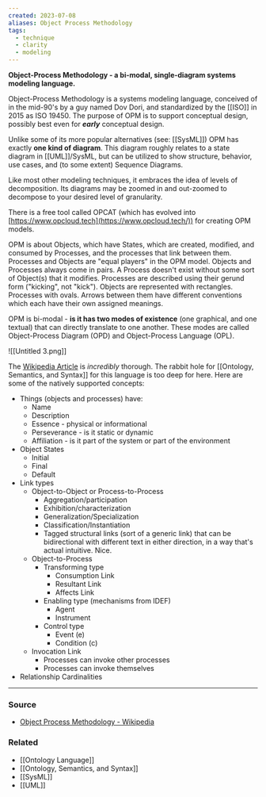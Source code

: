 ```yaml
---
created: 2023-07-08
aliases: Object Process Methodology
tags:
  - technique
  - clarity
  - modeling
---
```

**Object-Process Methodology - a bi-modal, single-diagram systems modeling language.**

Object-Process Methodology is a systems modeling language, conceived of in the mid-90's by a guy named Dov Dori, and standardized by the [[ISO]] in 2015 as ISO 19450. The purpose of OPM is to support conceptual design, possibly best even for ***early*** conceptual design. 

Unlike some of its more popular alternatives (see: [[SysML]]) OPM has exactly **one kind of diagram**. This diagram roughly relates to a state diagram in [[UML]]/SysML, but can be utilized to show structure, behavior, use cases, and (to some extent) Sequence Diagrams. 

Like most other modeling techniques, it embraces the idea of levels of decomposition. Its diagrams may be zoomed in and out-zoomed to decompose to your desired level of granularity. 

There is a free tool called OPCAT (which has evolved into [https://www.opcloud.tech](https://www.opcloud.tech/)) for creating OPM models.

OPM is about Objects, which have States, which are created, modified, and consumed by Processes, and the processes that link between them. Processes and Objects are "equal players" in the OPM model. Objects and Processes always come in pairs. A Process doesn't exist without some sort of Object(s) that it modifies. Processes are described using their gerund form ("kicking", not "kick"). Objects are represented with rectangles. Processes with ovals. Arrows between them have different conventions which each have their own assigned meanings. 

OPM is bi-modal - **is it has two modes of existence** (one graphical, and one textual) that can directly translate to one another. These modes are called Object-Process Diagram (OPD) and Object-Process Language (OPL).

![[Untitled 3.png]]

The [Wikipedia Article](https://en.wikipedia.org/wiki/Object_Process_Methodology) is *incredibly* thorough. The rabbit hole for [[Ontology, Semantics, and Syntax]] for this language is too deep for here. Here are some of the natively supported concepts:

- Things (objects and processes) have:
    - Name
    - Description
    - Essence - physical or informational
    - Perseverance - is it static or dynamic
    - Affiliation - is it part of the system or part of the environment
- Object States
    - Initial
    - Final
    - Default
- Link types
    - Object-to-Object or Process-to-Process
        - Aggregation/participation
        - Exhibition/characterization
        - Generalization/Specialization
        - Classification/Instantiation
        - Tagged structural links (sort of a generic link) that can be bidirectional with different text in either direction, in a way that's actual intuitive. Nice.
    - Object-to-Process
        - Transforming type
            - Consumption Link
            - Resultant Link
            - Affects Link
        - Enabling type (mechanisms from IDEF)
            - Agent
            - Instrument
        - Control type
            - Event (e)
            - Condition (c)
    - Invocation Link
        - Processes can invoke other processes
        - Processes can invoke themselves
- Relationship Cardinalities

---

### Source
- [Object Process Methodology - Wikipedia](https://en.wikipedia.org/wiki/Object_Process_Methodology)

### Related
- [[Ontology Language]] 
- [[Ontology, Semantics, and Syntax]] 
- [[SysML]] 
- [[UML]]